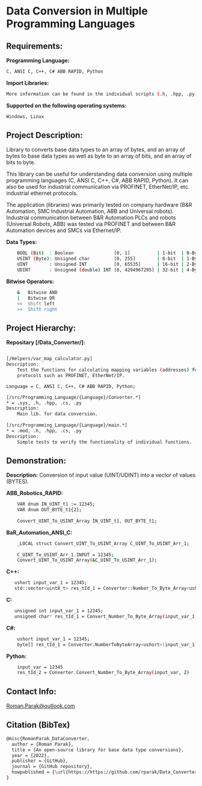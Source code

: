 # Data Conversion in Multiple Programming Languages

## Requirements:

**Programming Language:**

```bash
C, ANSI C, C++, C# ABB RAPID, Python
```

**Import Libraries:**
```bash
More information can be found in the individual scripts (.h, .hpp, .py, etc.)
```

**Supported on the following operating systems:**
```bash
Windows, Linux
```

## Project Description:
Library to converts base data types to an array of bytes, and an array of bytes to base data types as well as byte to an array of bits, and an array of bits to byte.

This library can be useful for understanding data conversion using multiple programming languages (C, ANSI C, C++, C#, ABB RAPID, Python). It can also be used for industrial communication via PROFINET, EtherNet/IP, etc. industrial ethernet protocols.

The application (libraries) was primarily tested on company hardware (B&R Automation, SMC Industrial Automation, ABB and Universal robots). Industrial communication between B&R Automation PLCs and robots (Universal Robots, ABB) was tested via PROFINET and between B&R Automation devices and SMCs via Ethernet/IP.

**Data Types:**
```bash 
    BOOL (Bit)  : Boolean               [0, 1]          | 1-bit  | 0-Byte |
    USINT (Byte): Unsigned char         [0, 255]        | 8-bit  | 1-Byte |
    UINT        : Unsigned INT          [0, 65535]      | 16-bit | 2-Byte |
    UDINT       : Unsigned (double) INT [0, 4294967295] | 32-bit | 4-Byte |
```

**Bitwise Operators:**
```bash 
    &	Bitwise AND
    |	Bitwise OR
    <<	Shift left
    >>	Shift right
```
## Project Hierarchy:

**Repositary [/Data_Converter/]:**
```bash

[/Helpers/var_map_calculator.py]
Description:
    Test the functions for calculating mapping variables (addresses) for industrial ethernet 
    protocols such as PROFINET, EtherNet/IP.

Language = C, ANSI C, C++, C# ABB RAPID, Python;

[/src/Programming_Language/{Language}/Converter.*]
* = .sys, .h, .hpp, .cs, .py
Description:
    Main lib. for data conversion.
    
[/src/Programming_Language/{Language}/main.*] 
* = .mod, .h, .hpp, .cs, .py
Description:
    Simple tests to verify the functionality of individual functions.
```

## Demonstration:

**Description:**
Conversion of input value (UINT/UDINT) into a vector of values (BYTES).

**ABB_Robotics_RAPID:**
```bash 
    VAR dnum IN_UINT_t1 := 12345;
    VAR dnum OUT_BYTE_t1{2};
    
    Convert_UINT_To_USINT_Array IN_UINT_t1, OUT_BYTE_t1;
```

**BaR_Automation_ANSI_C:**
```bash 
    _LOCAL struct Convert_UINT_To_USINT_Array C_UINT_To_USINT_Arr_1;
    
    C_UINT_To_USINT_Arr_1.INPUT = 12345;
    Convert_UINT_To_USINT_Array(&C_UINT_To_USINT_Arr_1);
```

**C++:**
```bash 
   ushort input_var_1 = 12345;
   std::vector<uint8_t> res_tId_1 = Converter::Number_To_Byte_Array<ushort>(input_var_1, 2);
```

**C:**
```bash 
   unsigned int input_var_1 = 12345;
   unsigned char* res_tId_1 = Convert_Number_To_Byte_Array(input_var_1, 2);
```

**C#:**
```bash 
    ushort input_var_1 = 12345;
    byte[] res_tId_1 = Converter.NumberToByteArray<ushort>(input_var_1);
```

**Python:**
```bash 
    input_var = 12345
    res_tId_2 = Converter.Convert_Number_To_Byte_Array(input_var, 2)
```

## Contact Info:
Roman.Parak@outlook.com

## Citation (BibTex)
```bash
@misc{RomanParak_DataConverter,
  author = {Roman Parak},
  title = {An open-source library for base data type conversions},
  year = {2022},
  publisher = {GitHub},
  journal = {GitHub repository},
  howpublished = {\url{https://https://github.com/rparak/Data_Converter}}
}
```
